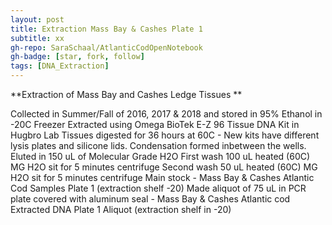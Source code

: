 ```yaml
---
layout: post
title: Extraction Mass Bay & Cashes Plate 1
subtitle: xx
gh-repo: SaraSchaal/AtlanticCodOpenNotebook
gh-badge: [star, fork, follow]
tags: [DNA_Extraction]
---
```


**Extraction of Mass Bay and Cashes Ledge Tissues **

Collected in Summer/Fall of 2016, 2017 & 2018 and stored in 95% Ethanol in -20C Freezer
Extracted using Omega BioTek E-Z 96 Tissue DNA Kit in Hugbro Lab
Tissues digested for 36 hours at 60C - New kits have different lysis plates and silicone lids. Condensation formed inbetween the wells.
Eluted in 150 uL of Molecular Grade H2O 
First wash 100 uL heated (60C) MG H2O sit for 5 minutes centrifuge
Second wash 50 uL heated (60C) MG H2O sit for 5 minutes centrifuge
Main stock - Mass Bay & Cashes Atlantic Cod Samples Plate 1 (extraction shelf -20)
Made aliquot of 75 uL in PCR plate covered with aluminum seal -  Mass Bay & Cashes Atlantic cod Extracted DNA Plate 1 Aliquot (extraction shelf in -20)
